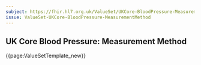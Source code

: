 ```yaml
---
subject: https://fhir.hl7.org.uk/ValueSet/UKCore-BloodPressure-MeasurementMethod
issue: ValueSet-UKCore-BloodPressure-MeasurementMethod
---
```

## UK Core Blood Pressure: Measurement Method

{{page:ValueSetTemplate_new}}